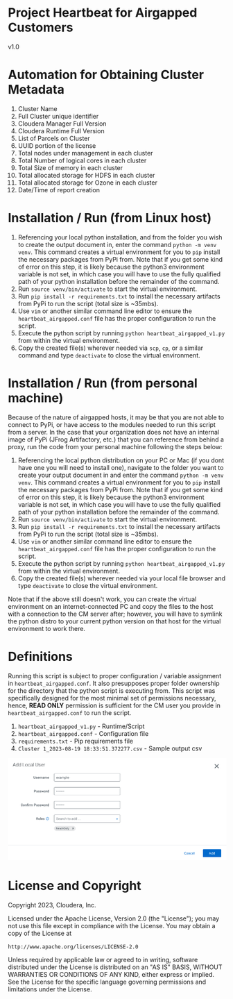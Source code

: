 # Project Heartbeat for Airgapped Customers
v1.0


# Automation for Obtaining Cluster Metadata
1. Cluster Name
2. Full Cluster unique identifier
3. Cloudera Manager Full Version
4. Cloudera Runtime Full Version 
5. List of Parcels on Cluster
6. UUID portion of the license
7. Total nodes under management in each cluster
8. Total Number of logical cores in each cluster
9. Total Size of memory in each cluster
10. Total allocated storage for HDFS in each cluster
11. Total allocated storage for Ozone in each cluster
12. Date/Time of report creation


# Installation / Run (from Linux host)
1. Referencing your local python installation, and from the folder you wish to create the output document in, enter the command ```python -m venv venv```. This command creates a virtual environment for you to ```pip``` install the necessary packages from PyPi from. Note that if you get some kind of error on this step, it is likely because the python3 environment variable is not set, in which case you will have to use the fully qualified path of your python installation before the remainder of the command.
2. Run ```source venv/bin/activate``` to start the virtual environment.
3. Run ```pip install -r requirements.txt``` to install the necessary artifacts from PyPi to run the script (total size is ~35mbs).
4. Use ```vim``` or another similar command line editor to ensure the ```heartbeat_airgapped.conf``` file has the proper configuration to run the script.
5. Execute the python script by running ```python heartbeat_airgapped_v1.py``` from within the virtual environment.
6. Copy the created file(s) wherever needed via ```scp```, ```cp```, or a similar command and type ```deactivate``` to close the virtual environment.


# Installation / Run (from personal machine)
Because of the nature of airgapped hosts, it may be that you are not able to connect to PyPi, or have access to the modules needed to run this script from a server. In the case that your organization does not have an internal image of PyPi (JFrog Artifactory, etc.) that you can reference from behind a proxy, run the code from your personal machine following the steps below:

1. Referencing the local python distribution on your PC or Mac (if you dont have one you will need to install one), navigate to the folder you want to create your output document in and enter the command ```python -m venv venv```. This command creates a virtual environment for you to ```pip``` install the necessary packages from PyPi from. Note that if you get some kind of error on this step, it is likely because the python3 environment variable is not set, in which case you will have to use the fully qualified path of your python installation before the remainder of the command.
2. Run ```source venv/bin/activate``` to start the virtual environment.
3. Run ```pip install -r requirements.txt``` to install the necessary artifacts from PyPi to run the script (total size is ~35mbs).
4. Use ```vim``` or another similar command line editor to ensure the ```heartbeat_airgapped.conf``` file has the proper configuration to run the script.
5. Execute the python script by running ```python heartbeat_airgapped_v1.py``` from within the virtual environment.
6. Copy the created file(s) wherever needed via your local file browser and type ```deactivate``` to close the virtual environment.

Note that if the above still doesn't work, you can create the virtual environment on an internet-connected PC and copy the files to the host with a connection to the CM server after; however, you will have to symlink the python distro to your current python version on that host for the virtual environment to work there.


# Definitions
Running this script is subject to proper configuration / variable assignment in ```heartbeat_airgapped.conf```. It also presupposes proper folder ownership for the directory that the python script is executing from. This script was specifically designed for the most minimal set of permissions necessary, hence, **READ ONLY** permission is sufficient for the CM user you provide in ```heartbeat_airgapped.conf``` to run the script.

1. `heartbeat_airgapped_v1.py` - Runtime/Script
2. `heartbeat_airgapped.conf` - Configuration file
3. `requirements.txt` - Pip requirements file
4. `Cluster 1_2023-08-19 18:33:51.372277.csv` - Sample output csv

![Minimum CM permissions for CM API user](min-cm-perms.png)

# License and Copyright
Copyright 2023, Cloudera, Inc.

Licensed under the Apache License, Version 2.0 (the "License");
you may not use this file except in compliance with the License.
You may obtain a copy of the License at

    http://www.apache.org/licenses/LICENSE-2.0

Unless required by applicable law or agreed to in writing, software
distributed under the License is distributed on an "AS IS" BASIS,
WITHOUT WARRANTIES OR CONDITIONS OF ANY KIND, either express or implied.
See the License for the specific language governing permissions and
limitations under the License.